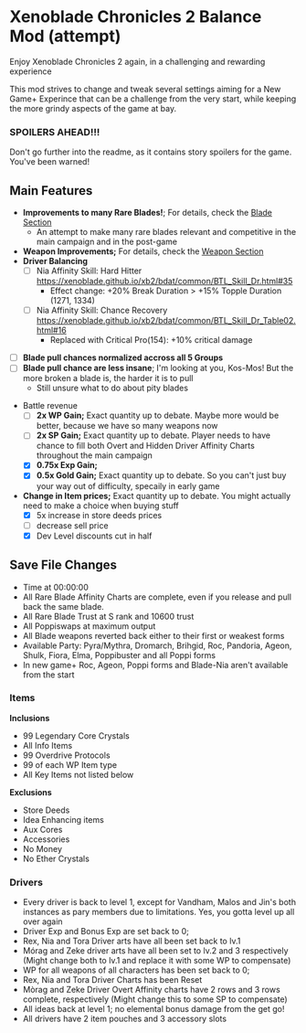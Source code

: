 # Xenoblade Chronicles 2 Balance Mod (attempt)
Enjoy Xenoblade Chronicles 2 again, in a challenging and rewarding experience

This mod strives to change and tweak several settings aiming for a New Game+ Experince that can be a challenge from the very start, while keeping the more grindy aspects of the game at bay.

### SPOILERS AHEAD!!!
Don't go further into the readme, as it contains story spoilers for the game. You've been warned!

## Main Features
- **Improvements to many Rare Blades!**; For details, check the [Blade Section](https://github.com/drkz4ck/Xenoblade-2-Balance-Mod-/blob/main/BladeDetails.md)
  - An attempt to make many rare blades relevant and competitive in the main campaign and in the post-game 
- **Weapon Improvements;** For details, check the [Weapon Section](https://github.com/drkz4ck/Xenoblade-2-Balance-Mod-/blob/main/WeaponDetails.md)
- **Driver Balancing**
  - [ ] Nia Affinity Skill: Hard Hitter https://xenoblade.github.io/xb2/bdat/common/BTL_Skill_Dr.html#35
    - Effect change: +20% Break Duration > +15% Topple Duration (1271, 1334)
  - [ ] Nia Affinity Skill: Chance Recovery https://xenoblade.github.io/xb2/bdat/common/BTL_Skill_Dr_Table02.html#16
    - Replaced with Critical Pro(154): +10% critical damage

- [ ] **Blade pull chances normalized accross all 5 Groups**
- [ ] **Blade pull chance are less insane**; I'm looking at you, Kos-Mos! But the more broken a blade is, the harder it is to pull
  - Still unsure what to do about pity blades
- Battle revenue
  - [ ] **2x WP Gain;** Exact quantity up to debate. Maybe more would be better, because we have so many weapons now
  - [ ] **2x SP Gain;** Exact quantity up to debate. Player needs to have chance to fill both Overt and Hidden Driver Affinity Charts throughout the main campaign
  - [x] **0.75x Exp Gain;**
  - [x] **0.5x Gold Gain;** Exact quantity up to debate. So you can't just buy your way out of difficulty, specaily in early game
- **Change in Item prices;** Exact quantity up to debate. You might actually need to make a choice when buying stuff
  - [x] 5x increase in store deeds prices
  - [ ] decrease sell price
  - [x] Dev Level discounts cut in half

## Save File Changes
- Time at 00:00:00
- All Rare Blade Affinity Charts are complete, even if you release and pull back the same blade.
- All Rare Blade Trust at S rank and 10600 trust
- All Poppiswaps at maximum output
- All Blade weapons reverted back either to their first or weakest forms
- Available Party: Pyra/Mythra, Dromarch, Brihgid, Roc, Pandoria, Ageon, Shulk, Fiora, Elma, Poppibuster and all Poppi forms
- In new game+ Roc, Ageon, Poppi forms and Blade-Nia aren't available from the start

### Items
 **Inclusions**
- 99 Legendary Core Crystals
- All Info Items
- 99 Overdrive Protocols
- 99 of each WP Item type
- All Key Items not listed below

**Exclusions**
- Store Deeds
- Idea Enhancing items
- Aux Cores
- Accessories
- No Money
- No Ether Crystals

### Drivers
- Every driver is back to level 1, except for Vandham, Malos and Jin's both instances as pary members due to limitations. Yes, you gotta level up all over again
- Driver Exp and Bonus Exp are set back to 0;
- Rex, Nia and Tora Driver arts have all been set back to lv.1
- Mórag and Zeke driver arts have all been set to lv.2 and 3 respectively (Might change both  to lv.1 and replace it with some WP to compensate) 
- WP for all weapons of all characters has been set back to 0;
- Rex, Nia and Tora Driver Charts has been Reset
- Mòrag and Zeke Driver Overt Affinity charts have 2 rows and 3 rows complete, respectively (Might change this to some SP to compensate)
- All ideas back at level 1; no elemental bonus damage from the get go!
- All drivers have 2 item pouches and 3 accessory slots
